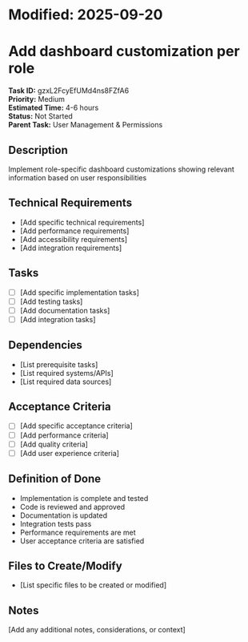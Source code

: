 # Modified: 2025-09-20

# Add dashboard customization per role

**Task ID:** gzxL2FcyEfUMd4ns8FZfA6  
**Priority:** Medium  
**Estimated Time:** 4-6 hours  
**Status:** Not Started  
**Parent Task:** User Management & Permissions

## Description
Implement role-specific dashboard customizations showing relevant information based on user responsibilities

## Technical Requirements
- [Add specific technical requirements]
- [Add performance requirements]
- [Add accessibility requirements]
- [Add integration requirements]

## Tasks
- [ ] [Add specific implementation tasks]
- [ ] [Add testing tasks]
- [ ] [Add documentation tasks]
- [ ] [Add integration tasks]

## Dependencies
- [List prerequisite tasks]
- [List required systems/APIs]
- [List required data sources]

## Acceptance Criteria
- [ ] [Add specific acceptance criteria]
- [ ] [Add performance criteria]
- [ ] [Add quality criteria]
- [ ] [Add user experience criteria]

## Definition of Done
- Implementation is complete and tested
- Code is reviewed and approved
- Documentation is updated
- Integration tests pass
- Performance requirements are met
- User acceptance criteria are satisfied

## Files to Create/Modify
- [List specific files to be created or modified]

## Notes
[Add any additional notes, considerations, or context]
